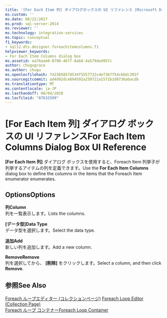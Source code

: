 ```yaml
---
title: '[For Each Item 列] ダイアログボックスの UI リファレンス |Microsoft Docs'
ms.custom: ''
ms.date: 08/22/2017
ms.prod: sql-server-2014
ms.reviewer: ''
ms.technology: integration-services
ms.topic: conceptual
f1_keywords:
- sql12.dts.designer.foreachitemcolumns.f1
helpviewer_keywords:
- For Each Item Columns dialog box
ms.assetid: ea76aae0-8798-4677-8ab8-4a579de4957c
author: chugugrace
ms.author: chugu
ms.openlocfilehash: 7423058574534f5557732cdef3b7f54cb6dc393f
ms.sourcegitcommit: ad4d92dce894592a259721a1571b1d8736abacdb
ms.translationtype: MT
ms.contentlocale: ja-JP
ms.lasthandoff: 08/04/2020
ms.locfileid: "87632599"
---
```

# <a name="for-each-item-columns-dialog-box-ui-reference"></a><span data-ttu-id="0d30a-102">[For Each Item 列] ダイアログ ボックスの UI リファレンス</span><span class="sxs-lookup"><span data-stu-id="0d30a-102">For Each Item Columns Dialog Box UI Reference</span></span>
  <span data-ttu-id="0d30a-103">**[For Each Item 列]** ダイアログ ボックスを使用すると、Foreach Item 列挙子が列挙するアイテムの列を定義できます。</span><span class="sxs-lookup"><span data-stu-id="0d30a-103">Use the **For Each Item Columns** dialog box to define the columns in the items that the Foreach Item enumerator enumerates.</span></span>  
  
## <a name="options"></a><span data-ttu-id="0d30a-104">Options</span><span class="sxs-lookup"><span data-stu-id="0d30a-104">Options</span></span>  
 <span data-ttu-id="0d30a-105">**列**</span><span class="sxs-lookup"><span data-stu-id="0d30a-105">**Column**</span></span>  
 <span data-ttu-id="0d30a-106">列を一覧表示します。</span><span class="sxs-lookup"><span data-stu-id="0d30a-106">Lists the columns.</span></span>  
  
 <span data-ttu-id="0d30a-107">**[データ型]**</span><span class="sxs-lookup"><span data-stu-id="0d30a-107">**Data Type**</span></span>  
 <span data-ttu-id="0d30a-108">データ型を選択します。</span><span class="sxs-lookup"><span data-stu-id="0d30a-108">Select the data type.</span></span>  
  
 <span data-ttu-id="0d30a-109">**追加**</span><span class="sxs-lookup"><span data-stu-id="0d30a-109">**Add**</span></span>  
 <span data-ttu-id="0d30a-110">新しい列を追加します。</span><span class="sxs-lookup"><span data-stu-id="0d30a-110">Add a new column.</span></span>  
  
 <span data-ttu-id="0d30a-111">**Remove**</span><span class="sxs-lookup"><span data-stu-id="0d30a-111">**Remove**</span></span>  
 <span data-ttu-id="0d30a-112">列を選択してから、 **[削除]** をクリックします。</span><span class="sxs-lookup"><span data-stu-id="0d30a-112">Select a column, and then click **Remove**.</span></span>  
  
## <a name="see-also"></a><span data-ttu-id="0d30a-113">参照</span><span class="sxs-lookup"><span data-stu-id="0d30a-113">See Also</span></span>  
 <span data-ttu-id="0d30a-114">[Foreach ループエディター &#40;コレクションページ&#41;](../../2014/integration-services/foreach-loop-editor-collection-page.md) </span><span class="sxs-lookup"><span data-stu-id="0d30a-114">[Foreach Loop Editor &#40;Collection Page&#41;](../../2014/integration-services/foreach-loop-editor-collection-page.md) </span></span>  
 [<span data-ttu-id="0d30a-115">Foreach ループ コンテナー</span><span class="sxs-lookup"><span data-stu-id="0d30a-115">Foreach Loop Container</span></span>](control-flow/foreach-loop-container.md)  
  
  
